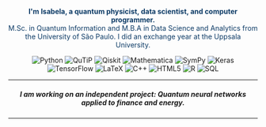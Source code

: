 <p align="center" style="color: #0D3B66;">
  <b>I'm Isabela, a quantum physicist, data scientist, and computer programmer.</b><br>
  M.Sc. in Quantum Information and M.B.A in Data Science and Analytics from the University of São Paulo. I did an exchange year at the Uppsala University.
</p>

<p align="center">
  <img src="https://img.shields.io/badge/Python-3776AB?logo=python&logoColor=white" alt="Python">
  <img src="https://img.shields.io/badge/QuTiP-black?logo=qutip&logoColor=white" alt="QuTiP">
  <img src="https://img.shields.io/badge/Qiskit-black?logo=qiskit&logoColor=white" alt="Qiskit">
  <img src="https://img.shields.io/badge/Mathematica-DD1100?logo=wolfram&logoColor=white" alt="Mathematica">
  <img src="https://img.shields.io/badge/SymPy-3D550C?logo=sympy&logoColor=white" alt="SymPy">
  <img src="https://img.shields.io/badge/Keras-D00000?logo=keras&logoColor=white" alt="Keras">
  <img src="https://img.shields.io/badge/TensorFlow-FF6F00?logo=tensorflow&logoColor=white" alt="TensorFlow">
  <img src="https://img.shields.io/badge/LaTeX-008080?logo=latex&logoColor=white" alt="LaTeX">
  <img src="https://img.shields.io/badge/C++-00599C?logo=cplusplus&logoColor=white" alt="C++">
  <img src="https://img.shields.io/badge/HTML5-E34F26?logo=html5&logoColor=white" alt="HTML5">
  <img src="https://img.shields.io/badge/R-276DC3?logo=r&logoColor=white" alt="R">
  <img src="https://img.shields.io/badge/SQL-4479A1?logo=postgresql&logoColor=white" alt="SQL">
</p>

---

<h5 align="center"> I am working on an independent project: Quantum neural networks applied to finance and energy. </h5>

---

